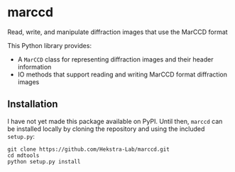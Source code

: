 # marccd  
Read, write, and manipulate diffraction images that use the MarCCD format

This Python library provides:
- A `MarCCD` class for representing diffraction images and their header information
- IO methods that support reading and writing MarCCD format diffraction images

## Installation

I have not yet made this package available on PyPI. Until then, `marccd` can be
installed locally by cloning the repository and using the included `setup.py`:

```
git clone https://github.com/Hekstra-Lab/marccd.git
cd mdtools
python setup.py install
```
